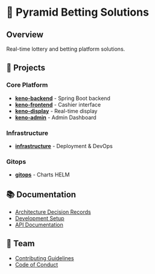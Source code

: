 # 🎯 Pyramid Betting Solutions

## Overview
Real-time lottery and betting platform solutions.

## 🚀 Projects

### Core Platform
- [**keno-backend**](https://github.com/pyramid-betting-solutions/keno-backend) - Spring Boot backend
- [**keno-frontend**](https://github.com/pyramid-betting-solutions/keno-frontend) - Cashier interface
- [**keno-display**](https://github.com/pyramid-betting-solutions/keno-display) - Real-time display
- [**keno-admin**](https://github.com/pyramid-betting-solutions/keno-admin) - Admin Dashboard

### Infrastructure
- [**infrastructure**](https://github.com/pyramid-betting-solutions/infrastructure) - Deployment & DevOps

### Gitops
- [**gitops**](https://github.com/pyramid-betting-solutions/gitops) - Charts HELM

## 📚 Documentation
- [Architecture Decision Records](./architecture/decisions)
- [Development Setup](./development/setup)
- [API Documentation](./api)

## 👥 Team
- [Contributing Guidelines](./CONTRIBUTING.md)
- [Code of Conduct](./CODE_OF_CONDUCT.md)